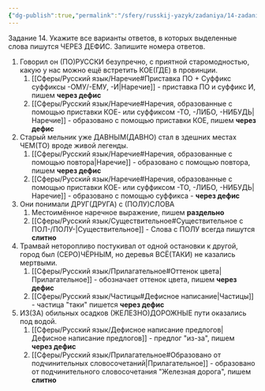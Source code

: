 ```yaml
---
{"dg-publish":true,"permalink":"/sfery/russkij-yazyk/zadaniya/14-zadanie/14-3-ege-po-russkomu/","tags":["Русский"]}
---
```


Задание 14. Укажите все варианты ответов, в которых выделенные слова пишутся ЧЕРЕЗ ДЕФИС. Запишите номера ответов.
1. Говорил он (ПО)РУССКИ безупречно, с приятной старомодностью, какую у нас можно ещё встретить КОЕ(ГДЕ) в провинции.
	1. [[Сферы/Русский язык/Наречие#Приставка ПО + Суффикс суффиксы -ОМУ/-ЕМУ, -И\|Наречие]] - приставка ПО и суффикс И, пишем **через дефис**
	2. [[Сферы/Русский язык/Наречие#Наречия, образованные с помощью приставки КОЕ- или суффиксом -ТО, -ЛИБО, -НИБУДЬ\|Наречие]] - образовано с помощью приставки КОЕ, пишем **через дефис**
2. Старый мельник уже ДАВНЫМ(ДАВНО) стал в здешних местах ЧЕМ(ТО) вроде живой легенды.
	1. [[Сферы/Русский язык/Наречие#Наречия, образованные с помощью повтора\|Наречие]] - образовано с помощью повтора, пишем **через дефис**
	2. [[Сферы/Русский язык/Наречие#Наречия, образованные с помощью приставки КОЕ- или суффиксом -ТО, -ЛИБО, -НИБУДЬ\|Наречие]] - образовано с помощью суффикса - **через дефис**
3. Они понимали ДРУГ(ДРУГА) с (ПОЛУ)СЛОВА
	1. Местоимённое наречное выражение, пишем **раздельно**
	2. [[Сферы/Русский язык/Существительное#Существительное с ПОЛ-/ПОЛУ-\|Существительное]] - Слова с ПОЛУ всегда пишутся **слитно**
4. Трамвай неторопливо постукивал от одной остановки к другой, город был (СЕРО)ЧЁРНЫМ, но деревья ВСЁ(ТАКИ) не казались мертвыми.
	1. [[Сферы/Русский язык/Прилагательное#Оттенок цвета\|Прилагательное]] - обозначает оттенок цвета, пишем **через дефис**
	2. [[Сферы/Русский язык/Частицы#Дефисное написание\|Частицы]] - частица "таки" пишется **через дефис**
5. ИЗ(ЗА) обильных осадков (ЖЕЛЕЗНО)ДОРОЖНЫЕ пути оказались под водой.
	1. [[Сферы/Русский язык/Дефисное написание предлогов\|Дефисное написание предлогов]] - предлог "из-за", пишем **через дефис**
	2. [[Сферы/Русский язык/Прилагательное#Образовано от подчинительных словосочетаний\|Прилагательное]] - образовано от подчинительного словосочетания "Железная дорога", пишем **слитно**